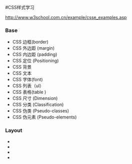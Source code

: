 #CSS样式学习

http://www.w3school.com.cn/example/csse_examples.asp

### Base
- CSS 边框(border)
- CSS 外边距 (margin) 
- CSS 内边距 (padding)
- CSS 定位 (Positioning) 
- CSS 背景
- CSS 文本
- CSS 字体(font)
- CSS 列表（ul）
- CSS 表格(table )
- CSS 尺寸 (Dimension)
- CSS 分类 (Classification)
- CSS 伪类 (Pseudo-classes)
- CSS 伪元素 (Pseudo-elements)


### Layout

- 
- 
- 
- 
